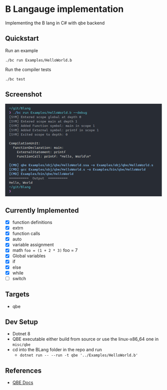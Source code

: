 # B Langauge implementation

Implementing the B lang in C# with qbe backend

## Quickstart

Run an example

```shell
./bc run Examples/HelloWorld.b
```

Run the compiler tests

```shell
./bc test
```

## Screenshot

![alt text](misc/screenshot.png)

## Currently Implemented

-   [x] function definitions
-   [x] extrn
-   [x] function calls
-   [x] auto
-   [x] variable assignment
-   [x] math `foo = (1 + 2 * 3)` foo = 7
-   [x] Global variables
-   [x] if
-   [x] else
-   [x] while
-   [ ] switch

## Targets

-   qbe

## Dev Setup

-   Dotnet 8
-   QBE executable either build from source or use the linux-x86_64 one in `misc/qbe`
-   cd into the BLang folder in the repo and run
    -   `dotnet run -- --run -t qbe '../Examples/HelloWorld.b'`

## References

-   [QBE Docs](https://c9x.me/compile/doc/il.html)
